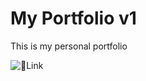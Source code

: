 # My Portfolio v1

This is my personal portfolio


![🔗Link](https://benjy0011.github.io/portfolio-v1/)
